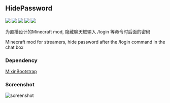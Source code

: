 ## HidePassword

![](https://img.shields.io/badge/Minecraft-1.12.2-yellowgreen?style=for-the-badge) ![](https://img.shields.io/github/license/SakuraKoi/HidePassword?style=for-the-badge) ![](https://img.shields.io/github/languages/top/SakuraKoi/HidePassword?style=for-the-badge) ![](https://img.shields.io/github/downloads/SakuraKoi/HidePassword/total?style=for-the-badge) ![](https://img.shields.io/github/v/release/SakuraKoi/HidePassword?style=for-the-badge) 

为直播设计的Minecraft mod, 隐藏聊天框输入 /login 等命令时后面的密码

Minecraft mod for streamers, hide password after the /login command in the chat box

### Dependency

[MixinBootstrap](https://www.curseforge.com/minecraft/mc-mods/mixinbootstrap)

### Screenshot

![screenshot](https://s2.loli.net/2022/05/21/Fnd9c5aoIjQ8XAN.png)
